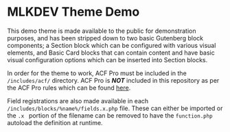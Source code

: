 # MLKDEV Theme Demo

This demo theme is made available to the public for demonstration purposes, and has been stripped down to two basic Gutenberg block components; a Section block which can be configured with various visual elements, and Basic Card blocks that can contain content and have basic visual configuration options which can be inserted into Section blocks.

In order for the theme to work, ACF Pro must be included in the `/includes/acf/` directory. ACF Pro is _**NOT**_ included in this repository as per the ACF Pro rules which can be found [here](https://www.advancedcustomfields.com/resources/including-acf-within-a-plugin-or-theme/).

Field registrations are also made available in each `/includes/blocks/%name%/fields.x.php` file. These can either be imported or the `.x ` portion of the filename can be removed to have the `function.php` autoload the definition at runtime.
